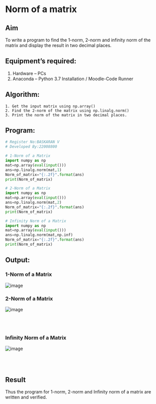 # Norm of a matrix
## Aim
To write a program to find the 1-norm, 2-norm and infinity norm of the matrix and display the result in two decimal places.
## Equipment’s required:
1.	Hardware – PCs
2.	Anaconda – Python 3.7 Installation / Moodle-Code Runner
## Algorithm:
	1. Get the input matrix using np.array()   
    2. Find the 2-norm of the matrix using np.linalg.norm()
	3. Print the norm of the matrix in two decimal places.
## Program:
```Python
# Register No:BASKARAN V
# Developed By:22008800

# 1-Norm of a Matrix
import numpy as np
mat=np.array(eval(input()))
ans=np.linalg.norm(mat,1)
Norm_of_matrix="{:.2f}".format(ans)
print(Norm_of_matrix)

# 2-Norm of a Matrix
import numpy as np
mat=np.array(eval(input()))
ans=np.linalg.norm(mat,2)
Norm_of_matrix="{:.2f}".format(ans)
print(Norm_of_matrix)

# Infinity Norm of a Matrix
import numpy as np
mat=np.array(eval(input()))
ans=np.linalg.norm(mat,np.inf)
Norm_of_matrix="{:.2f}".format(ans)
print(Norm_of_matrix)

```
## Output:
### 1-Norm of a Matrix
![image](https://user-images.githubusercontent.com/118703522/214813897-d45beeb6-3b2b-487f-bd0e-a2b36996bd67.png)


### 2-Norm of a Matrix
![image](https://user-images.githubusercontent.com/118703522/214814182-0ffb4e7d-c762-4b7d-aee1-2879264e4e6e.png)

<br>
<br>

### Infinity Norm of a Matrix
![image](https://user-images.githubusercontent.com/118703522/214814332-f8963650-8f2b-4b09-896f-381b3aad5074.png)

<br>
<br>

## Result
Thus the program for 1-norm, 2-norm and Infinity norm of a matrix are written and verified.
